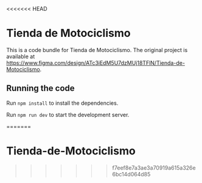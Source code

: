 <<<<<<< HEAD

  # Tienda de Motociclismo

  This is a code bundle for Tienda de Motociclismo. The original project is available at https://www.figma.com/design/ATc3iEdM5U7dzMUj18TFlN/Tienda-de-Motociclismo.

  ## Running the code

  Run `npm install` to install the dependencies.

  Run `npm run dev` to start the development server.
  
=======
# Tienda-de-Motociclismo
>>>>>>> f7eef8e7a3ae3a70919a615a326e6bc14d064d85

